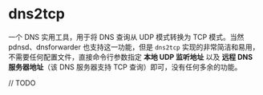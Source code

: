# dns2tcp
一个 DNS 实用工具，用于将 DNS 查询从 UDP 模式转换为 TCP 模式。当然 pdnsd、dnsforwarder 也支持这一功能，但是 `dns2tcp` 实现的非常简洁和易用，不需要任何配置文件，直接命令行参数指定 **本地 UDP 监听地址** 以及 **远程 DNS 服务器地址**（该 DNS 服务器支持 TCP 查询）即可，没有任何多余的功能。

// TODO
